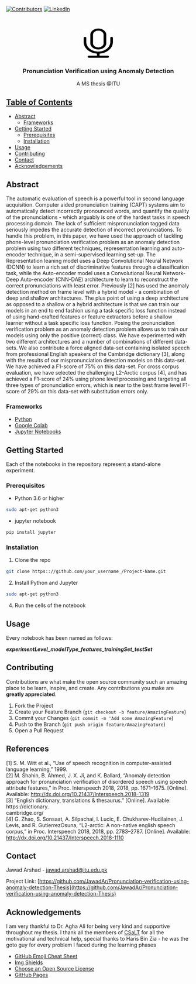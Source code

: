 <!-- PROJECT SHIELDS -->
[![Contributors][contributors-shield]]() [![LinkedIn][linkedin-shield]][linkedin-url]



<!-- PROJECT LOGO -->
<br />
<p align="center">
  <a href="https://github.com/JawadAr/Pronunciation-verification-using-anomaly-detection-Thesis">
    <img src="download.png" alt="Logo" width="80" height="80">
  </a>

  <h3 align="center">Pronunciation Verification using Anomaly Detection</h3>

  <p align="center">
    A MS thesis @ITU
    <br />
    <a href="https://github.com/othneildrew/Best-README-Template">

<!-- TABLE OF CONTENTS -->
## Table of Contents

* [Abstract](#abstract)
  * [Frameworks](#frameworks)
* [Getting Started](#getting-started)
  * [Prerequisites](#prerequisites)
  * [Installation](#installation)
* [Usage](#usage)
* [Contributing](#contributing)
* [Contact](#contact)
* [Acknowledgements](#acknowledgements)



<!-- ABOUT THE PROJECT -->
## Abstract


The automatic evaluation of speech is a powerful tool in second language acquisition. Computer aided pronunciation training (CAPT) systems aim to automatically detect incorrectly pronounced words, and quantify the quality of the pronunciations - which arguably is one of the hardest tasks in speech processing domain. The lack of sufficient mispronunciation tagged data seriously impedes the accurate detection of incorrect pronunciations. To handle this problem, in this paper, we have used the approach of tackling phone-level pronunciation verification problem as an anomaly detection problem using two different techniques, representation learning and auto-encoder technique, in a semi-supervised learning set-up. The Representation leaning model uses a Deep Convolutional Neural Network (DCNN) to learn a rich set of discriminative features through a classification task, while the Auto-encoder model uses a Convolutional Neural Network-Deep Auto-encoder (CNN-DAE) architecture to learn to reconstruct the correct pronunciations with least error. Previously [2] has used the anomaly detection method on frame level with a hybrid model - a combination of deep and shallow architectures. The plus point of using a deep architecture as opposed to a shallow or a hybrid architecture is that we can train our models in an end to end fashion using a task specific loss function instead of using hand-crafted features or feature extractors before a shallow learner without a task specific loss function. Posing the pronunciation verification problem as an anomaly detection problem allows us to train our models using only the positive (correct) class. We have experimented with two different architectures and a number of combinations of different data-sets. We also contribute a force aligned data-set containing isolated speech from professional English speakers of the Cambridge dictionary [3], along with the results of our mispronunciation detection models on this data-set. We have achieved a F1-score of 75% on this data-set. For cross corpus evaluation, we have selected the challenging L2-Arctic corpus [4], and has achieved a F1-score of 24% using phone level processing and targeting all three types of pronunciation errors, which is near to the best frame level F1-score of 29% on this data-set with substitution errors only.

### Frameworks

* [Python](https://python.org)
* [Google Colab](google.com)
* [Jupyter Notebooks](https://jupyter.org/)


<!-- GETTING STARTED -->
## Getting Started

Each of the notebooks in the repository represent a stand-alone experiment. 

### Prerequisites

* Python 3.6 or higher
```sh
sudo apt-get python3
```
* jupyter notebook
```sh
pip install jupyter
```

### Installation

1. Clone the repo
```sh
git clone https:://github.com/your_username_/Project-Name.git
```
2. Install Python and Jupyter
```sh
sudo apt-get python3
```
4. Run the cells of the notebook



<!-- USAGE EXAMPLES -->
## Usage

Every notebook has been named as follows:

***experimentLevel_modelType_features_trainingSet_testSet***


<!-- CONTRIBUTING -->
## Contributing

Contributions are what make the open source community such an amazing place to be learn, inspire, and create. Any contributions you make are **greatly appreciated**.

1. Fork the Project
2. Create your Feature Branch (`git checkout -b feature/AmazingFeature`)
3. Commit your Changes (`git commit -m 'Add some AmazingFeature`)
4. Push to the Branch (`git push origin feature/AmazingFeature`)
5. Open a Pull Request



<!-- LICENSE -->
## References

[1] S. M. Witt et al., “Use of speech recognition in computer-assisted language learning,” 1999.  
[2] M. Shahin, B. Ahmed, J. X. Ji, and K. Ballard, “Anomaly detection approach for pronunciation verification of disordered speech using speech attribute features,” in Proc. Interspeech 2018, 2018, pp. 1671–1675. [Online]. Available: http://dx.doi.org/10.21437/Interspeech.2018-1319  
[3] “English dictionary, translations & thesaurus.” [Online]. Available: https://dictionary.  
cambridge.org/  
[4] G. Zhao, S. Sonsaat, A. Silpachai, I. Lucic, E. Chukharev-Hudilainen, J. Levis, and R. GutierrezOsuna, “L2-arctic: A non-native english speech corpus,” in Proc. Interspeech 2018, 2018, pp. 2783–2787. [Online]. Available: http://dx.doi.org/10.21437/Interspeech.2018-1110



<!-- CONTACT -->
## Contact

Jawad Arshad - jawad.arshad@itu.edu.pk

Project Link: [https://github.com/JawadAr/Pronunciation-verification-using-anomaly-detection-Thesis](https://github.com/JawadAr/Pronunciation-verification-using-anomaly-detection-Thesis)



<!-- ACKNOWLEDGEMENTS -->
## Acknowledgements

I am very thankful to Dr. Agha Ali for being very kind and supportive throughout my thesis.
I thank all the members of [CSaLT](http://csalt.itu.edu.pk/) for all the motivational and technical help, special thanks
to Haris Bin Zia - he was the goto guy for every problem I faced during the learning phases

* [GitHub Emoji Cheat Sheet](https://www.webpagefx.com/tools/emoji-cheat-sheet)
* [Img Shields](https://shields.io)
* [Choose an Open Source License](https://choosealicense.com)
* [GitHub Pages](https://pages.github.com)


<!-- MARKDOWN LINKS & IMAGES -->
[build-shield]: https://img.shields.io/badge/build-passing-brightgreen.svg?style=flat-square
[contributors-shield]: https://img.shields.io/badge/contributors-1-orange.svg?style=flat-square
[license-shield]: https://img.shields.io/badge/license-MIT-blue.svg?style=flat-square
[license-url]: https://choosealicense.com/licenses/mit
[linkedin-shield]: https://img.shields.io/badge/-LinkedIn-black.svg?style=flat-square&logo=linkedin&colorB=555
[linkedin-url]: https://www.linkedin.com/in/jawad-arshad-5b2438166/
[product-screenshot]: https://github.com/JawadAr/Pronunciation-verification-using-anomaly-detection-Thesis/blob/master/download.png
